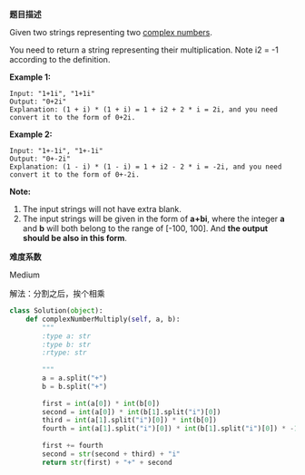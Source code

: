 **题目描述**   

Given two strings representing two [complex numbers](https://en.wikipedia.org/wiki/Complex_number).

You need to return a string representing their multiplication. Note i2 = -1 according to the definition.

**Example 1:**

```
Input: "1+1i", "1+1i"
Output: "0+2i"
Explanation: (1 + i) * (1 + i) = 1 + i2 + 2 * i = 2i, and you need convert it to the form of 0+2i.
```



**Example 2:**

```
Input: "1+-1i", "1+-1i"
Output: "0+-2i"
Explanation: (1 - i) * (1 - i) = 1 + i2 - 2 * i = -2i, and you need convert it to the form of 0+-2i.
```



**Note:**

1. The input strings will not have extra blank.
2. The input strings will be given in the form of **a+bi**, where the integer **a** and **b** will both belong to the range of [-100, 100]. And **the output should be also in this form**.

**难度系数**    

Medium 

解法：分割之后，挨个相乘

```python
class Solution(object):
    def complexNumberMultiply(self, a, b):
        """
        :type a: str
        :type b: str
        :rtype: str
        
        """
        a = a.split("+")
        b = b.split("+")
        
        first = int(a[0]) * int(b[0])
        second = int(a[0]) * int(b[1].split("i")[0])
        third = int(a[1].split("i")[0]) * int(b[0])
        fourth = int(a[1].split("i")[0]) * int(b[1].split("i")[0]) * -1
  
        first += fourth
        second = str(second + third) + "i"
        return str(first) + "+" + second
```